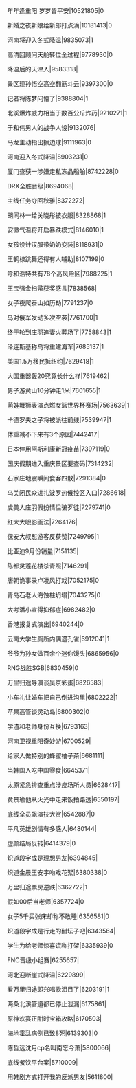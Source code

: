 年年逢重阳 岁岁皆平安|10521805|0

新婚之夜新娘给新郎打点滴|10181413|0

河南将迎入冬式降温|9835073|1

高清回顾问天舱转位全过程|9778930|0

降温后的天津人|9583318|

景区现孙悟空高空翻筋斗云|9397300|0

记者将陈梦问懵了|9388804|1

北溪爆炸威力相当于数百公斤炸药|9210271|1

于和伟男人的战争人设|9132076|

马龙主动指出擦边球|9111963|0

河南迎入冬式降温|8903231|0

厦门查获一涉嫌走私冻品船舶|8742228|0

DRX全胜晋级|8694068|

主线任务夺回秋雅|8372272|

胡同林一给关晓彤披衣服|8328868|1

安徽气温将开启暴跌模式|8146010|1

女孩设计汉服带奶奶变装|8118931|0

王鹤棣跳舞还得有人辅助|8107199|0

呼和浩特共有78个高风险区|7988225|1

王宝强金扫帚获奖感言|7838568|

女子夜爬泰山如历劫|7791237|0

乌对俄军发动多次空袭|7761700|1

终于轮到庄羽追妻火葬场了|7758843|1

泽连斯基称乌将重建海军|7685137|1

美国1.5万移民抵纽约|7629418|1

大国重器轰20究竟长什么样|7619462|

男子游黄山10分钟走1米|7601655|1

萌娃舞狮表演点燃女篮世界杯赛场|7563639|1

卡德罗夫之子将被派往前线|7539947|1

体重减不下来有3个原因|7442417|

日本停用阿斯利康新冠疫苗|7397119|0

国庆假期进入重庆景区要查码|7314232|

石家庄地震瞬间食客四散|7291384|0

乌关闭民众进扎波罗热俄控区入口|7286618|

虞美人庄羽假扮情侣骗歹徒|7279741|0

红大大眼影画法|7264176|

保安大叔怼游客反获赞|7249795|1

比亚迪9月份销量|7151135|

陈都灵莲花楼杀青照|7146291|

唐朝诡事录卢凌风打戏|7052175|0

青岛石老人海蚀柱坍塌|7043275|0

大考潘小宣得抑郁症|6982482|0

香港报复式演出|6940244|0

云南大学生厕所内偶遇孔雀|6912041|1

爷爷为孙女做百余个迷你馒头|6865956|0

RNG战胜SGB|6830459|0

万里归途导演谈吴京彩蛋|6826583|

小车礼让婚车把自己倒进沟里|6802222|1

苹果高管谈灵动岛|6800302|0

学渣和老师身份互换|6793163|

河南卫视重阳奇妙游|6700529|

给家人做特别的蜂蜜柚子茶|6681111|

当韩国人吃中国零食|6645371|

太原紧急排查重点涉疫场所人员|6628417|

黄景瑜他从火光中走来饭拍路透|6550197|

底线全员飙演技大赏|6542887|0

平凡英雄剧情有多感人|6480144|

虚颜结局反转|6414379|0

炽道段宇成是理想男友|6394845|

炽道金晨王安宇吻戏花絮|6380338|0

万里归途票房逆跌|6362722|1

假如00后当老师|6357724|0

女子5千买张床却称不敢睡|6356581|0

炽道段宇成是行走的醋坛子吧|6343564|

学生为给老师惊喜谎称打架|6335939|0

FNC晋级小组赛|6255657|

河北迎断崖式降温|6229899|

看万里归途即兴唱歌泪目了|6203191|1

两条北溪管道都已停止泄漏|6175861|

原神欢宴正酣时宝箱攻略|6170503|

海地霍乱病例已致8死|6139303|0

陈哲远沈月cp名叫南忘今萧|5800066|

底线餐饮平台案|5710009|

用韩剧方式打开我的反派男友|5611800|

